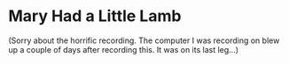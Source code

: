 # Mary Had a Little Lamb

(Sorry about the horrific recording. The computer I was recording on blew up a couple of days after recording this. It was on its last leg...)
